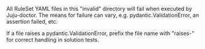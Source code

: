 All RuleSet YAML files in this "invalid" directory will fail when executed by Juju-doctor. The means for failure can vary, e.g. pydantic.ValidationError, an assertion failed, etc.

If a file raises a pydantic.ValidationError, prefix the file name with "raises-" for correct handling in solution tests.